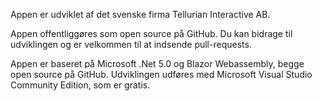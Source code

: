 ﻿Appen er udviklet af det svenske firma Tellurian Interactive AB.

Appen offentliggøres som open source på GitHub. Du kan bidrage til udviklingen og er velkommen til at indsende pull-requests.

Appen er baseret på Microsoft .Net 5.0 og Blazor Webassembly, begge open source på GitHub. 
Udviklingen udføres med Microsoft Visual Studio Community Edition, som er gratis.